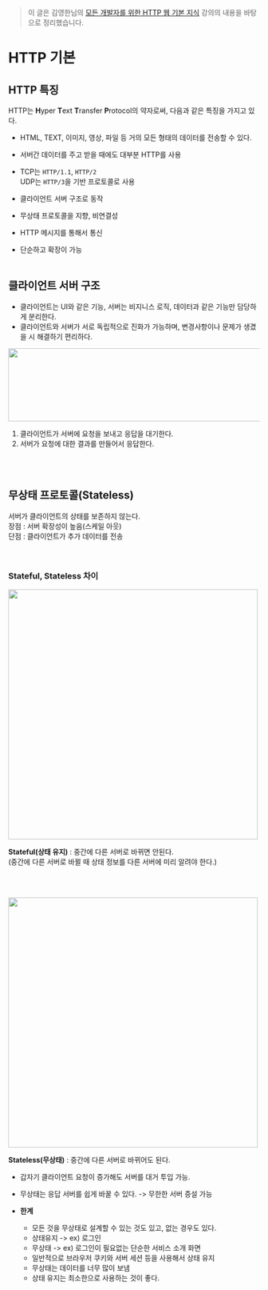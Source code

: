 > 이 글은 김영한님의 [모든 개발자를 위한 HTTP 웹 기본 지식](https://www.inflearn.com/course/http-%EC%9B%B9-%EB%84%A4%ED%8A%B8%EC%9B%8C%ED%81%AC/dashboard) 강의의 내용을 바탕으로 정리했습니다.


# HTTP 기본
## HTTP 특징
HTTP는 **H**yper **T**ext **T**ransfer **P**rotocol의 약자로써, 다음과 같은 특징을 가지고 있다.
- HTML, TEXT, 이미지, 영상, 파일 등 거의 모든 형태의 데이터를 전송할 수 있다.
- 서버간 데이터를 주고 받을 때에도 대부분 HTTP를 사용
- TCP는 `HTTP/1.1`, `HTTP/2`</br>
UDP는 `HTTP/3`을 기반 프로토콜로 사용</br>

- 클라이언트 서버 구조로 동작
- 무상태 프로토콜을 지향, 비연결성
- HTTP 메시지를 통해서 통신
- 단순하고 확장이 가능
</br></br>

## 클라이언트 서버 구조
- 클라이언트는 UI와 같은 기능, 서버는 비지니스 로직, 데이터과 같은 기능만 담당하게 분리한다.
- 클라이언트와 서버가 서로 독립적으로 진화가 가능하며, 변경사항이나 문제가 생겼을 시 해결하기 편리하다.

<img src = "https://user-images.githubusercontent.com/84119178/183246002-6115c899-7a5d-4336-a823-5147a7f21e11.png" width = "600" height = "146">

1. 클라이언트가 서버에 요청을 보내고 응답을 대기한다.
2. 서버가 요청에 대한 결과를 만들어서 응답한다.

</br></br>

## 무상태 프로토콜(Stateless)
서버가 클라이언트의 상태를 보존하지 않는다.</br>
장점 : 서버 확장성이 높음(스케일 아웃)</br>
단점 : 클라이언트가 추가 데이터를 전송</br>
</br></br>

### Stateful, Stateless 차이

<img src = "https://user-images.githubusercontent.com/84119178/183833030-bc3bbd2a-66f7-40f0-86eb-27790d9feb3d.png" width = "500">

**Stateful(상태 유지)** : 중간에 다른 서버로 바뀌면 안된다.</br>
(중간에 다른 서버로 바뀔 때 상태 정보를 다른 서버에 미리 알려야 한다.)</br>

</br></br>

<img src = "https://user-images.githubusercontent.com/84119178/183834283-68054806-4a83-4afb-ab93-4e16b5cd6a97.png" width = "500">

**Stateless(무상태)** : 중간에 다른 서버로 바뀌어도 된다.
- 갑자기 클라이언트 요청이 증가해도 서버를 대거 투입 가능.
- 무상태는 응답 서버를 쉽게 바꿀 수 있다. -> 무한한 서버 증설 가능</br>

- **한계**
    - 모든 것을 무상태로 설계할 수 있는 것도 있고, 없는 경우도 있다.
    - 상태유지 -> ex) 로그인
    - 무상태 -> ex) 로그인이 필요없는 단순한 서비스 소개 화면
    - 일반적으로 브라우저 쿠키와 서버 세션 등을 사용해서 상태 유지
    - 무상태는 데이터를 너무 많이 보냄
    - 상태 유지는 최소한으로 사용하는 것이 좋다.
